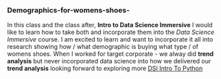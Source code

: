 ### Demographics-for-womens-shoes- 
In this class and the class after, **Intro to Data Science Immersive** 
I would like to learn how to take both and incorporate them into the _Data Science Immersive_ course. I am excited to learn and want to incorporate it all into research showing how / what demographic is buying what type / of womens shoes. When I worked for target corporate - we alway did **trend analysis** but never incorporated data science into how we delivered our **trend analysis** looking forward to exploring more [DSI Intro To Python](www.github.com)

